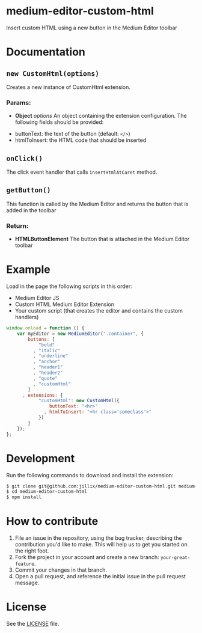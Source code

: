 # medium-editor-custom-html
Insert custom HTML using a new button in the Medium Editor toolbar

# Documentation

## `new CustomHtml(options)`
Creates a new instance of CustomHtml extension.

### Params:
* **Object** *options* An object containing the extension configuration. The
following fields should be provided:
 - buttonText: the text of the button (default: `</>`)
 - htmlToInsert: the HTML code that should be inserted

## `onClick()`
The click event handler that calls `insertHtmlAtCaret` method.

## `getButton()`
This function is called by the Medium Editor and returns the button that is
added in the toolbar

### Return:
* **HTMLButtonElement** The button that is attached in the Medium Editor
toolbar

# Example

Load in the page the following scripts in this order:

 - Medium Editor JS
 - Custom HTML Medium Editor Extension
 - Your custom script (that creates the editor and contains the custom handlers)

```js
window.onload = function () {
    var myEditor = new MediumEditor(".container", {
        buttons: [
            "bold"
          , "italic"
          , "underline"
          , "anchor"
          , "header1"
          , "header2"
          , "quote"
          , "customHtml"
        ]
      , extensions: {
            "customHtml": new CustomHtml({
                buttonText: "<hr>"
              , htmlToInsert: "<hr class='someclass'>"
            })
        }
    });
};
```

# Development
Run the following commands to download and install the extension:

```sh
$ git clone git@github.com:jillix/medium-editor-custom-html.git medium-editor-custom-html
$ cd medium-editor-custom-html
$ npm install
```

# How to contribute

1. File an issue in the repository, using the bug tracker, describing the
   contribution you'd like to make. This will help us to get you started on the
   right foot.
2. Fork the project in your account and create a new branch:
   `your-great-feature`.
3. Commit your changes in that branch.
4. Open a pull request, and reference the initial issue in the pull request
   message.

# License
See the [LICENSE](./LICENSE) file.

